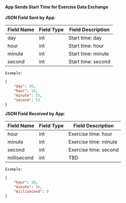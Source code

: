 #### App Sends Start Time for Exercise Data Exchange


**JSON Field Sent by App**:

| Field Name | Field Type | Field Description |
| ---------- | ---------- | ---------------- |
| day        | int        | Start time: day   |
| hour       | int        | Start time: hour  |
| minute     | int        | Start time: minute|
| second     | int        | Start time: second|

`Example:`

```json
{
    "day": 26,
    "hour": 10,
    "minute": 55,
    "second": 53
}
```

**JSON Field Received by App**:

| Field Name    | Field Type | Field Description   |
| ------------- | ---------- | --------------------|
| hour          | int        | Exercise time: hour |
| minute        | int        | Exercise time: minute|
| second        | int        | Exercise time: second|
| millisecond   | int        | TBD|

`Example:`

```json
{
    "hour": 10,
    "minute": 56,
    "millisecond": 0
}
```
